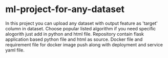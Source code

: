 # ml-project-for-any-dataset
In this project you can upload any dataset with output feature as 'target' column in dataset. 
Choose popular listed algorithm if you need specific alogorith just add in python and html file.
Repository contain flask application based python file and html as source. 
Docker file and requirement file for docker image push along with deployment and service yaml file.
